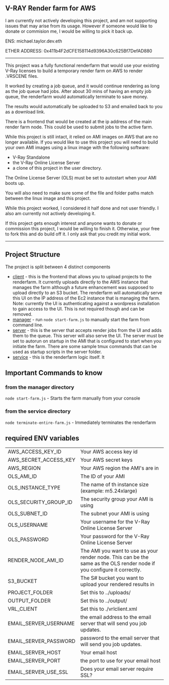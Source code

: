 ## V-RAY Render farm for AWS

I am currently not actively developing this project, and am not supporting issues that may arise from its usage. However if someone would like to donate or commision me, I would be willing to pick it back up.

ENS: michael.taylor.dev.eth

ETHER ADDRESS: 0x411b4F2dCFE158114d9396A30c625Bf7DefAD880

---

This project was a fully functional renderfarm that would use your existing V-Ray licenses to build a temporary render farm on AWS to render .VRSCENE files.

It worked by creating a job queue, and it would continue rendering as long as the job queue had jobs. After about 30 mins of having an empty job queue, the renderfarm would automatically terminate to save money.

The results would automatically be uploaded to S3 and emailed back to you as a download link.

There is a frontend that would be created at the ip address of the main render farm node. This could be used to submit jobs to the active farm.

While this project is still intact, it relied on AMI images on AWS that are no longer available. If you would like to use this project you will need to build your own AMI images using a linux image with the following software:

- V-Ray Standalone
- the V-Ray Online License Server
- a clone of this project in the user directory.

The Online License Server (OLS) must be set to autostart when your AMI boots up.

You will also need to make sure some of the file and folder paths match between the linux image and this project.

While this project worked, I considered it half done and not user friendly. I also am currently not actively developing it.

If this project gets enough interest and anyone wants to donate or commission this project, I would be willing to finish it. Otherwise, your free to fork this and do build off it. I only ask that you credit my initial work.

---

## Project Structure

The project is split between 4 distinct components

- <ins>client</ins> - this is the frontend that allows you to upload projects to the renderfarm. It currently uploads directly to the AWS instance that manages the farm although a future enhancement was supposed to upload directly to an S3 bucket.
  The renderfarm will automatically serve this UI on the IP address of the Ec2 instance that is managing the farm. Note: currently the UI is authenticating against a wordpress installation to gain access to the UI. This is not required though and can be removed.
- <ins>manager</ins> - run `node start-farm.js` to manually start the farm from command line.
- <ins>server</ins> - this is the server that accepts render jobs from the UI and adds them to the queue. This server will also serve the UI. The server must be set to autorun on startup in the AMI that is configured to start when you initiate the farm. There are some sample tmux commands that can be used as startup scripts in the server folder.
- <ins>service</ins> - this is the renderfarm logic itself. It

## Important Commands to know

### from the manager directory

`node start-farm.js` - Starts the farm manually from your console

### from the service directory

`node terminate-entire-farm.js` - Immediately terminates the renderfarm

## required ENV variables

<table>
  <tr>
    <td>AWS_ACCESS_KEY_ID</td>
    <td>Your AWS access key id</td>
  </tr>
  <tr>
    <td>AWS_SECRET_ACCESS_KEY</td>
    <td>Your AWS secret keys</td>
  </tr>
  <tr>
    <td>AWS_REGION</td>
    <td>Your AWS region the AMI's are in</td>
  </tr>
  <tr>
    <td>OLS_AMI_ID</td>
    <td>The ID of your AMI</td>
  </tr>
  <tr>
    <td>OLS_INSTANCE_TYPE</td>
    <td>The name of th instance size (example: m5.24xlarge) </td>
  </tr>
  <tr>
    <td>OLS_SECURITY_GROUP_ID</td>
    <td>The security group your AMI is using</td>
  </tr>
  <tr>
    <td>OLS_SUBNET_ID</td>
    <td>The subnet your AMI is using</td>
  </tr>
  <tr>
    <td>OLS_USERNAME</td>
    <td>Your username for the V-Ray Online License Server</td>
  </tr>
  <tr>
    <td>OLS_PASSWORD</td>
    <td>Your password for the V-Ray Online License Server</td>
  </tr>
  <tr>
    <td>RENDER_NODE_AMI_ID</td>
    <td>The AMI you want to use as your render node. This can be the same as the OLS render node if you configure it correctly.</td>
  </tr>
  <tr>
    <td>S3_BUCKET</td>
    <td>The S# bucket you want to upload your rendered results in</td>
  </tr>
  <tr>
    <td>PROJECT_FOLDER</td>
    <td>Set this to ../uploads/</td>
  </tr>
    <tr>
    <td>OUTPUT_FOLDER</td>
    <td>Set this to ../output/</td>
  </tr>
  <tr>
    <td>VRL_CLIENT</td>
    <td>Set this to ./vrlclient.xml</td>
  </tr>
  <tr>
    <td>EMAIL_SERVER_USERNAME</td>
    <td>the email address to the email server that will send you job updates.</td>
  </tr>
  <tr>
    <td>EMAIL_SERVER_PASSWORD</td>
    <td>password to the email server that will send you job updates.</td>
  </tr>
  <tr>
    <td>EMAIL_SERVER_HOST</td>
    <td>Your email host</td>
  </tr>
  <tr>
    <td>EMAIL_SERVER_PORT</td>
    <td>the port to use for your email host</td>
  </tr>
  <tr>
    <td>EMAIL_SERVER_USE_SSL</td>
    <td>Does your email server require SSL?</td>
</table>
